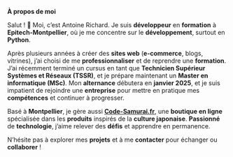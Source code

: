 **À propos de moi**

Salut ! 👋 Moi, c’est Antoine Richard. Je suis **développeur** en **formation** à **Epitech-Montpellier**, où je me concentre sur le **développement**, surtout en **Python**.

Après plusieurs années à créer des **sites web** (**e-commerce**, blogs, vitrines), j’ai choisi de me **professionnaliser** et de reprendre une **formation**. J’ai récemment terminé un cursus en tant que **Technicien Supérieur Systèmes et Réseaux (TSSR)**, et je prépare maintenant un **Master en informatique (MSc)**. Mon **alternance** débutera en **janvier 2025**, et je suis impatient de rejoindre une **entreprise** pour mettre en pratique mes **compétences** et continuer à progresser.

Basé à **Montpellier**, je gère aussi [**Code-Samurai.fr**](https://www.code-samurai.fr/), une **boutique en ligne** spécialisée dans les **produits** inspirés de la **culture japonaise**. **Passionné** de **technologie**, j’aime relever des **défis** et apprendre en permanence.

N’hésite pas à explorer mes **projets** et à me **contacter** pour échanger ou **collaborer** !
